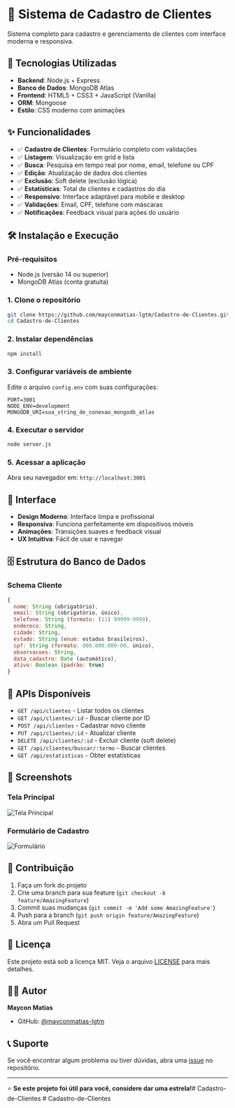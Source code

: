 # 🏢 Sistema de Cadastro de Clientes

Sistema completo para cadastro e gerenciamento de clientes com interface moderna e responsiva.

## 🚀 Tecnologias Utilizadas

- **Backend**: Node.js + Express
- **Banco de Dados**: MongoDB Atlas
- **Frontend**: HTML5 + CSS3 + JavaScript (Vanilla)
- **ORM**: Mongoose
- **Estilo**: CSS moderno com animações

## ✨ Funcionalidades

- ✅ **Cadastro de Clientes**: Formulário completo com validações
- ✅ **Listagem**: Visualização em grid e lista
- ✅ **Busca**: Pesquisa em tempo real por nome, email, telefone ou CPF
- ✅ **Edição**: Atualização de dados dos clientes
- ✅ **Exclusão**: Soft delete (exclusão lógica)
- ✅ **Estatísticas**: Total de clientes e cadastros do dia
- ✅ **Responsivo**: Interface adaptável para mobile e desktop
- ✅ **Validações**: Email, CPF, telefone com máscaras
- ✅ **Notificações**: Feedback visual para ações do usuário

## 🛠️ Instalação e Execução

### Pré-requisitos
- Node.js (versão 14 ou superior)
- MongoDB Atlas (conta gratuita)

### 1. Clone o repositório
```bash
git clone https://github.com/mayconmatias-lgtm/Cadastro-de-Clientes.git
cd Cadastro-de-Clientes
```

### 2. Instalar dependências
```bash
npm install
```

### 3. Configurar variáveis de ambiente
Edite o arquivo `config.env` com suas configurações:
```env
PORT=3001
NODE_ENV=development
MONGODB_URI=sua_string_de_conexao_mongodb_atlas
```

### 4. Executar o servidor
```bash
node server.js
```

### 5. Acessar a aplicação
Abra seu navegador em: `http://localhost:3001`

## 📱 Interface

- **Design Moderno**: Interface limpa e profissional
- **Responsiva**: Funciona perfeitamente em dispositivos móveis
- **Animações**: Transições suaves e feedback visual
- **UX Intuitiva**: Fácil de usar e navegar

## 🗄️ Estrutura do Banco de Dados

### Schema Cliente
```javascript
{
  nome: String (obrigatório),
  email: String (obrigatório, único),
  telefone: String (formato: (11) 99999-9999),
  endereco: String,
  cidade: String,
  estado: String (enum: estados brasileiros),
  cpf: String (formato: 000.000.000-00, único),
  observacoes: String,
  data_cadastro: Date (automático),
  ativo: Boolean (padrão: true)
}
```

## 🔧 APIs Disponíveis

- `GET /api/clientes` - Listar todos os clientes
- `GET /api/clientes/:id` - Buscar cliente por ID
- `POST /api/clientes` - Cadastrar novo cliente
- `PUT /api/clientes/:id` - Atualizar cliente
- `DELETE /api/clientes/:id` - Excluir cliente (soft delete)
- `GET /api/clientes/buscar/:termo` - Buscar clientes
- `GET /api/estatisticas` - Obter estatísticas

## 📸 Screenshots

### Tela Principal
![Tela Principal](https://via.placeholder.com/800x400/1e293b/ffffff?text=Sistema+de+Cadastro+de+Clientes)

### Formulário de Cadastro
![Formulário](https://via.placeholder.com/600x400/334155/ffffff?text=Formulário+de+Cadastro)

## 🤝 Contribuição

1. Faça um fork do projeto
2. Crie uma branch para sua feature (`git checkout -b feature/AmazingFeature`)
3. Commit suas mudanças (`git commit -m 'Add some AmazingFeature'`)
4. Push para a branch (`git push origin feature/AmazingFeature`)
5. Abra um Pull Request

## 📄 Licença

Este projeto está sob a licença MIT. Veja o arquivo [LICENSE](LICENSE) para mais detalhes.

## 👨‍💻 Autor

**Maycon Matias**
- GitHub: [@mayconmatias-lgtm](https://github.com/mayconmatias-lgtm)

## 📞 Suporte

Se você encontrar algum problema ou tiver dúvidas, abra uma [issue](https://github.com/mayconmatias-lgtm/Cadastro-de-Clientes/issues) no repositório.

---

⭐ **Se este projeto foi útil para você, considere dar uma estrela!**#   C a d a s t r o - d e - C l i e n t e s  
 #   C a d a s t r o - d e - C l i e n t e s  
 